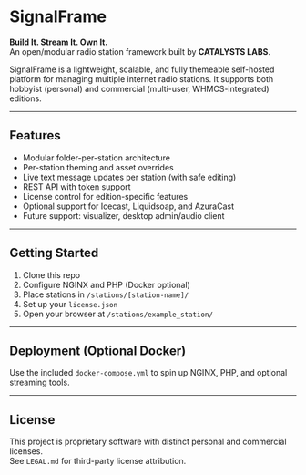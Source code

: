 # SignalFrame

**Build It. Stream It. Own It.**  
An open/modular radio station framework built by **CATALYSTS LABS**.

SignalFrame is a lightweight, scalable, and fully themeable self-hosted platform for managing multiple internet radio stations. It supports both hobbyist (personal) and commercial (multi-user, WHMCS-integrated) editions.

---

## Features

- Modular folder-per-station architecture
- Per-station theming and asset overrides
- Live text message updates per station (with safe editing)
- REST API with token support
- License control for edition-specific features
- Optional support for Icecast, Liquidsoap, and AzuraCast
- Future support: visualizer, desktop admin/audio client

---

## Getting Started

1. Clone this repo
2. Configure NGINX and PHP (Docker optional)
3. Place stations in `/stations/[station-name]/`
4. Set up your `license.json`
5. Open your browser at `/stations/example_station/`

---

## Deployment (Optional Docker)

Use the included `docker-compose.yml` to spin up NGINX, PHP, and optional streaming tools.

---

## License

This project is proprietary software with distinct personal and commercial licenses.  
See `LEGAL.md` for third-party license attribution.
